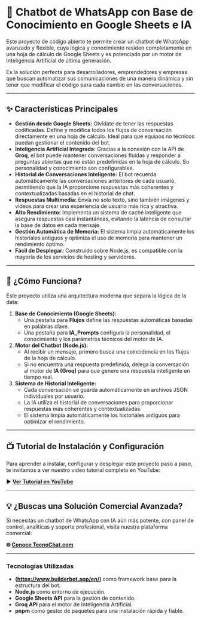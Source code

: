 # 🤖 Chatbot de WhatsApp con Base de Conocimiento en Google Sheets e IA

Este proyecto de código abierto te permite crear un chatbot de WhatsApp avanzado y flexible, cuya lógica y conocimiento residen completamente en una hoja de cálculo de Google Sheets y es potenciado por un motor de Inteligencia Artificial de última generación.

Es la solución perfecta para desarrolladores, emprendedores y empresas que buscan automatizar sus comunicaciones de una manera dinámica y sin tener que modificar el código para cada cambio en las conversaciones.

---

## ✨ Características Principales

*   **Gestión desde Google Sheets:** Olvídate de tener las respuestas codificadas. Define y modifica todos los flujos de conversación directamente en una hoja de cálculo. Ideal para que equipos no técnicos puedan gestionar el contenido del bot.
*   **Inteligencia Artificial Integrada:** Gracias a la conexión con la API de **Groq**, el bot puede mantener conversaciones fluidas y responder a preguntas abiertas que no están predefinidas en la hoja de cálculo. Su personalidad y conocimiento son configurables.
*   **Historial de Conversaciones Inteligente:** El bot recuerda automáticamente las conversaciones anteriores de cada usuario, permitiendo que la IA proporcione respuestas más coherentes y contextualizadas basadas en el historial de chat.
*   **Respuestas Multimedia:** Envía no solo texto, sino también imágenes y videos para crear una experiencia de usuario más rica y atractiva.
*   **Alto Rendimiento:** Implementa un sistema de caché inteligente que asegura respuestas casi instantáneas, evitando la latencia de consultar la base de datos en cada mensaje.
*   **Gestión Automática de Memoria:** El sistema limpia automáticamente los historiales antiguos y optimiza el uso de memoria para mantener un rendimiento óptimo.
*   **Fácil de Desplegar:** Construido sobre Node.js, es compatible con la mayoría de los servicios de hosting y servidores.

---

## 🚀 ¿Cómo Funciona?

Este proyecto utiliza una arquitectura moderna que separa la lógica de la data:

1.  **Base de Conocimiento (Google Sheets):**
    *   Una pestaña para **Flujos** define las respuestas automáticas basadas en palabras clave.
    *   Una pestaña para **IA_Prompts** configura la personalidad, el conocimiento y los parámetros técnicos del motor de IA.
2.  **Motor del Chatbot (Node.js):**
    *   Al recibir un mensaje, primero busca una coincidencia en los flujos de la hoja de cálculo.
    *   Si no encuentra una respuesta predefinida, delega la conversación al motor de **IA (Groq)** para que genere una respuesta inteligente en tiempo real.
3.  **Sistema de Historial Inteligente:**
    *   Cada conversación se guarda automáticamente en archivos JSON individuales por usuario.
    *   La IA utiliza el historial de conversaciones para proporcionar respuestas más coherentes y contextualizadas.
    *   El sistema limpia automáticamente los historiales antiguos para optimizar el rendimiento.

---

## 📺 Tutorial de Instalación y Configuración

Para aprender a instalar, configurar y desplegar este proyecto paso a paso, te invitamos a ver nuestro video tutorial completo en YouTube:

**▶️ [Ver Tutorial en YouTube](https://www.youtube.com/watch?v=l7jqPILqBZv)**

---

## 💡 ¿Buscas una Solución Comercial Avanzada?

Si necesitas un chatbot de WhatsApp con IA aún más potente, con panel de control, analíticas y soporte profesional, visita nuestra plataforma comercial:

**🌐 [Conoce TecnoChat.com](https://tecnochat.com/)**

---

### Tecnologías Utilizadas

*   **(https://www.builderbot.app/en/)** como framework base para la estructura del bot.
*   **Node.js** como entorno de ejecución.
*   **Google Sheets API** para la gestión de contenido.
*   **Groq API** para el motor de Inteligencia Artificial.
*   **pnpm** como gestor de paquetes para una instalación rápida y fiable.